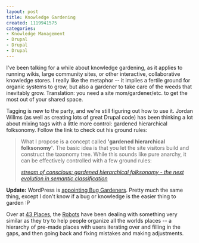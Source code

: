 ```yaml
--- 
layout: post
title: Knowledge Gardening
created: 1119941575
categories: 
- Knowledge Management
- Drupal
- Drupal
- Drupal
---
```

<p>I've been talking for a while about knowledge gardening, as it applies to running wikis, large community sites, or other interactive, collaborative knowledge stores. I really like the metaphor -- it implies a fertile ground for organic systems to grow, but also a gardener to take care of the weeds that inevitably grow. Translation: you need a site mom/gardener/etc. to get the most out of your shared space.</p>
<p>Tagging is new to the party, and we're still figuring out how to use it. Jordan Willms (as well as creating lots of great Drupal code) has been thinking a lot about mixing tags with a little more control: gardened hierarchical folksonomy. Follow the link to check out his ground rules:</p>
<blockquote>
	<p>What I propose is a concept called <strong>'gardened hierarchical folksonomy'</strong>. The basic idea is that you let the site visitors build and construct the taxonomy tree. While this sounds like pure anarchy, it can be effectively controlled with a few ground rules:</p>
<cite><a href="http://www.jordanwillms.com/index.php/archives/2005/06/26/gardened-hierarchical-folksomy-the-next-evolution-of-web-20/">stream of conscious: gardened hierarchical folksonomy - the next evolution in semantic classification</a></cite>
</blockquote>

<p><strong>Update:</strong> WordPress is <a href="http://photomatt.net/2005/06/29/bugmaster/">appointing Bug Gardeners</a>. Pretty much the same thing, except I don't know if a bug or knowledge is the easier thing to garden :P</p>
<!--break-->
<p>Over at <a href="http://www.43places.com">43 Places</a>, the <a href="http://www.robotcoop.com">Robots</a> have been dealing with something very similar as they try to help people organize all the worlds places -- a hierarchy of pre-made places with users iterating over and filling in the gaps, and then going back and fixing mistakes and making adjustments.</p>
